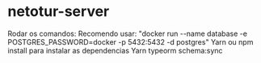 # netotur-server
Rodar os comandos:
	  Recomendo usar: "docker run --name database -e POSTGRES_PASSWORD=docker -p 5432:5432 -d postgres"
	  Yarn ou npm install para instalar as dependencias
	  Yarn typeorm schema:sync
